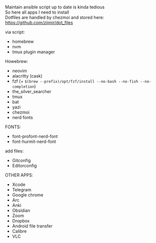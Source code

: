 Maintain ansible script up to date is kinda tedious \
So here all apps I need to install \
Dotfiles are handled by chezmoi and stored here: https://github.com/ziimir/dot_files

via script:
- homebrew
- nvm
- tmux plugin manager

Howebrew:
- neovim
- alacritty (cask)
- fzf (+ `$(brew --prefix)/opt/fzf/install --no-bash --no-fish --no-completion`)
- the_silver_searcher
- tmux
- bat
- yazi
- chezmoi
- nerd fonts

FONTS:
- font-profont-nerd-font
- font-hurmit-nerd-font

add files:
- Gitconfig
- Editorconfig

OTHER APPS:
- Xcode
- Telegram
- Google chrome
- Arc
- Anki
- Obsidian
- Zoom
- Dropbox
- Android file transfer
- Calibre
- VLC
